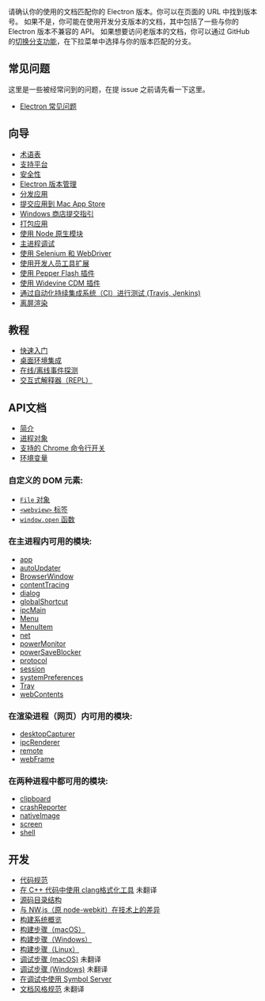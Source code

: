 请确认你的使用的文档匹配你的 Electron 版本。你可以在页面的 URL 中找到版本号。
如果不是，你可能在使用开发分支版本的文档，其中包括了一些与你的 Electron 版本不兼容的 API。
如果想要访问老版本的文档，你可以通过 GitHub 的[切换分支功能](https://github.com/electron/electron/tree/v1.4.0)，在下拉菜单中选择与你的版本匹配的分支。

## 常见问题

这里是一些被经常问到的问题，在提 issue 之前请先看一下这里。

+ [Electron 常见问题](faq/electron-faq.md)

## 向导

* [术语表](glossary.md)
* [支持平台](tutorial/supported-platforms.md)
* [安全性](tutorial/security.md)
* [Electron 版本管理](tutorial/electron-versioning.md)
* [分发应用](tutorial/application-distribution.md)
* [提交应用到 Mac App Store](tutorial/mac-app-store-submission-guide.md)
* [Windows 商店提交指引](tutorial/windows-store-guide.md)
* [打包应用](tutorial/application-packaging.md)
* [使用 Node 原生模块](tutorial/using-native-node-modules.md)
* [主进程调试](tutorial/debugging-main-process.md)
* [使用 Selenium 和 WebDriver](tutorial/using-selenium-and-webdriver.md)
* [使用开发人员工具扩展](tutorial/devtools-extension.md)
* [使用 Pepper Flash 插件](tutorial/using-pepper-flash-plugin.md)
* [使用 Widevine CDM 插件](tutorial/using-widevine-cdm-plugin.md)
* [通过自动化持续集成系统（CI）进行测试 (Travis, Jenkins)](tutorial/testing-on-headless-ci.md)
* [离屏渲染](tutorial/offscreen-rendering.md)

## 教程

* [快速入门](tutorial/quick-start.md)
* [桌面环境集成](tutorial/desktop-environment-integration.md)
* [在线/离线事件探测](tutorial/online-offline-events.md)
* [交互式解释器（REPL）](tutorial/repl.md)

## API文档

* [简介](api/synopsis.md)
* [进程对象](api/process.md)
* [支持的 Chrome 命令行开关](api/chrome-command-line-switches.md)
* [环境变量](api/environment-variables.md)

### 自定义的 DOM 元素:

* [`File` 对象](api/file-object.md)
* [`<webview>` 标签](api/webview-tag.md)
* [`window.open` 函数](api/window-open.md)

### 在主进程内可用的模块:

* [app](api/app.md)
* [autoUpdater](api/auto-updater.md)
* [BrowserWindow](api/browser-window.md)
* [contentTracing](api/content-tracing.md)
* [dialog](api/dialog.md)
* [globalShortcut](api/global-shortcut.md)
* [ipcMain](api/ipc-main.md)
* [Menu](api/menu.md)
* [MenuItem](api/menu-item.md)
* [net](api/net.md)
* [powerMonitor](api/power-monitor.md)
* [powerSaveBlocker](api/power-save-blocker.md)
* [protocol](api/protocol.md)
* [session](api/session.md)
* [systemPreferences](api/system-preferences.md)
* [Tray](api/tray.md)
* [webContents](api/web-contents.md)

### 在渲染进程（网页）内可用的模块:

* [desktopCapturer](api/desktop-capturer.md)
* [ipcRenderer](api/ipc-renderer.md)
* [remote](api/remote.md)
* [webFrame](api/web-frame.md)

### 在两种进程中都可用的模块:

* [clipboard](api/clipboard.md)
* [crashReporter](api/crash-reporter.md)
* [nativeImage](api/native-image.md)
* [screen](api/screen.md)
* [shell](api/shell.md)

## 开发

* [代码规范](development/coding-style.md)
* [在 C++ 代码中使用 clang格式化工具](development/clang-format.md) 未翻译
* [源码目录结构](development/source-code-directory-structure.md)
* [与 NW.js（原 node-webkit）在技术上的差异](development/atom-shell-vs-node-webkit.md)
* [构建系统概览](development/build-system-overview.md)
* [构建步骤（macOS）](development/build-instructions-osx.md)
* [构建步骤（Windows）](development/build-instructions-windows.md)
* [构建步骤（Linux）](development/build-instructions-linux.md)
* [调试步骤 (macOS)](development/debug-instructions-macos.md) 未翻译
* [调试步骤 (Windows)](development/debug-instructions-windows.md) 未翻译
* [在调试中使用 Symbol Server](development/setting-up-symbol-server.md)
* [文档风格规范](styleguide.md) 未翻译
